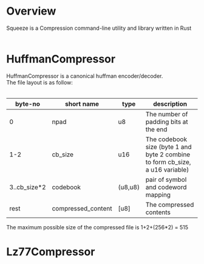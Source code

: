 <h1>Overview</h1>
Squeeze is a Compression command-line utility and library written in Rust<br><br>

<h1> HuffmanCompressor</h1>
HuffmanCompressor is a canonical huffman encoder/decoder.<br>
The file layout is as follow:<br><br>

|byte-no|short name|type|description|
|---|---|---|---|
|0|npad|u8|The number of padding bits at the end
|1-2|cb_size|u16|The codebook size (byte 1 and byte 2 combine to form cb_size, a u16 variable)
|3..cb_size*2|codebook|(u8,u8)|pair of symbol and codeword mapping
|rest|compressed_content|[u8]|The compressed contents

The maximum possible size of the compressed file is 1+2+(256*2) = 515
<h1> Lz77Compressor</h1>